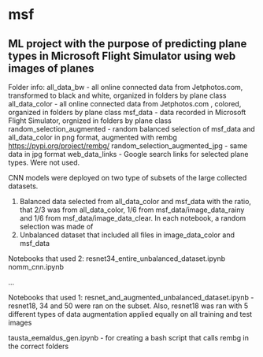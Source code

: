 # msf

## ML project with the purpose of predicting plane types in Microsoft Flight Simulator using web images of planes

Folder info:
all_data_bw - all online connected data from Jetphotos.com, transformed to black and white, organized in folders by plane class
all_data_color - all online connected data from Jetphotos.com , colored, organized in folders by plane class
msf_data - data recorded in Microsoft Flight Simulator, orgnized in folders by plane class
random_selection_augmented - random balanced selection of msf_data and all_data_color in png format, augmented with rembg https://pypi.org/project/rembg/
random_selection_augmented_jpg - same data in jpg format
web_data_links - Google search links for selected plane types. Were not used.

CNN models were deployed on two type of subsets of the large collected datasets.

1) Balanced data selected from all_data_color and msf_data with the ratio, that 2/3 was from all_data_color, 1/6 from msf_data/image_data_rainy and 1/6 from msf_data/image_data_clear.
In each notebook, a random selection was made of
2) Unbalanced dataset that included all files in image_data_color and msf_data



Notebooks that used 2:
resnet34_entire_unbalanced_dataset.ipynb 
nomm_cnn.ipynb 

...

Notebooks that used 1:
resnet_and_augmented_unbalanced_dataset.ipynb - resnet18, 34 and 50 were ran on the subset. Also, resnet18 was ran with 5 different types of data augmentation applied equally on all training and test images


tausta_eemaldus_gen.ipynb - for creating a bash script that calls rembg in the correct folders


